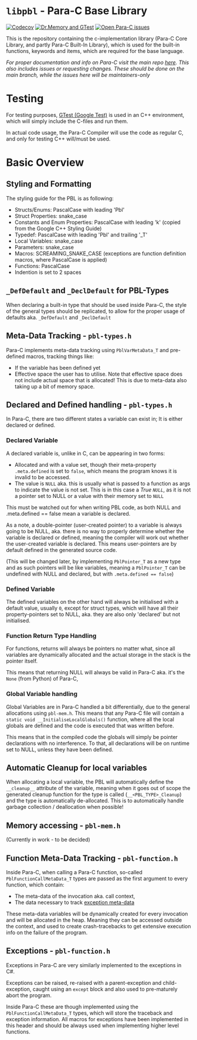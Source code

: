 # `libpbl` - Para-C Base Library  

[![Codecov](https://github.com/Para-C/Para-C-Base-Library/actions/workflows/codecov.yml/badge.svg)](https://github.com/Para-C/Para-C-Base-Library/actions/workflows/codecov.yml)
[![Dr.Memory and GTest](https://github.com/Para-C/Para-C-Base-Library/actions/workflows/drmemory.yml/badge.svg)](https://github.com/Para-C/Para-C-Base-Library/actions/workflows/drmemory.yml)
[![Open Para-C issues](https://img.shields.io/github/issues/Para-C/Para-C)](https://github.com/Para-C/Para-C/issues)

This is the repository containing the c-implementation library (Para-C Core Library, and partly Para-C Built-In Library),
which is used for the built-in functions, keywords and items, which are required for the base language.

*For proper documentation and info on Para-C visit the main repo [here](https://github.com/Para-C/Para-C).
This also includes issues or requesting changes. These should be done on the main branch, while the issues
here will be maintainers-only*

# Testing

For testing purposes, [GTest (Google Test)](https://github.com/google/googletest/releases/tag/release-1.11.0)
is used in an C++ environment, which will simply include the C-files and run them.

In actual code usage, the Para-C Compiler will use the code as regular C, and only for testing C++ will/must be used.

# Basic Overview

## Styling and Formatting

The styling guide for the PBL is as following:
 - Structs/Enums: PascalCase with leading 'Pbl'
 - Struct Properties: snake_case
 - Constants and Enum Properties: PascalCase with leading 'k' (copied from the Google C++ Styling Guide)
 - Typedef: PascalCase with leading 'Pbl' and trailing '_T'
 - Local Variables: snake_case
 - Parameters: snake_case
 - Macros: SCREAMING_SNAKE_CASE (exceptions are function definition macros, where PascalCase is applied)
 - Functions: PascalCase
 - Indention is set to 2 spaces

## `_DefDefault` and `_DeclDefault` for PBL-Types

When declaring a built-in type that should be used inside Para-C, the style of the general types should
be replicated, to allow for the proper usage of defaults aka. `_DefDefault` and `_DeclDefault`

## Meta-Data Tracking - `pbl-types.h`

Para-C implements meta-data tracking using `PblVarMetaData_T` and pre-defined macros, tracking things like:
- If the variable has been defined yet
- Effective space the user has to utilise. Note that effective space does not include actual space that is allocated! 
This is due to meta-data also taking up a bit of memory space.

## Declared and Defined handling - `pbl-types.h`

In Para-C, there are two different states a variable can exist in; It is either declared or defined.

### Declared Variable

A declared variable is, unlike in C, can be appearing in two forms:
- Allocated and with a value set, though their meta-property `.meta.defined` is set to `false`, which means the program
  knows it is invalid to be accessed. 
- The value is `NULL` aka. this is usually what is passed to a function as args to indicate the value is not set. This
  is in this case a *True `NULL`*, as it is not a pointer set to NULL or a value with their memory set to `NULL`

This must be watched out for when writing PBL code, as both NULL and .meta.defined == false mean a variable is declared.

As a note, a double-pointer (user-created pointer) to a variable is always going to be NULL, aka. there is no 
way to properly determine whether the variable is declared or defined, meaning the compiler will work out whether the
user-created variable is declared. This means user-pointers are by default defined in the generated source code.

(This will be changed later, by implementing `PblPointer_T` as a new type and as such pointers will be like variables, 
meaning a `PblPointer_T` can be undefined with NULL and declared, but with `.meta.defined == false`)
 
### Defined Variable

The defined variables on the other hand will always be initialised with a default value, usually `0`, except for struct
types, which will have all their property-pointers set to NULL, aka. they are also only 'declared' but not initialised.

### Function Return Type Handling

For functions, returns will always be pointers no matter what, since all variables are dynamically allocated and the
actual storage in the stack is the pointer itself. 

This means that returning NULL will always be valid in Para-C aka. it's the `None` (from Python) of Para-C, 

### Global Variable handling

Global Variables are in Para-C handled a bit differentially, due to the general allocations using `pbl-mem.h`. This means
that any Para-C file will contain a `static void __InitialiseLocalGlobals()` function, where all the local globals are
defined and the code is executed that was written before.

This means that in the compiled code the globals will simply be pointer declarations with no interference. To that,
all declarations will be on runtime set to NULL, unless they have been defined.

## Automatic Cleanup for local variables

When allocating a local variable, the PBL will automatically define the `__cleanup__` attribute of the variable, meaning
when it goes out of scope the generated cleanup function for the type is called (`__<PBL_TYPE>_Cleanup`) and the type
is automatically de-allocated. This is to automatically handle garbage collection / deallocation when possible!

## Memory accessing - `pbl-mem.h`

(Currently in work - to be decided)

## Function Meta-Data Tracking - `pbl-function.h`

Inside Para-C, when calling a Para-C function, so-called `PblFunctionCallMetaData_T` types are passed
as the first argument to every function, which contain:

- The meta-data of the invocation aka. call context, 
- The data necessary to track [exception meta-data](#exceptions---pbl-functionh)

These meta-data variables will be dynamically created for every invocation and will be allocated in the heap.
Meaning they can be accessed outside the context, and used to create crash-tracebacks to 
get extensive execution info on the failure of the program.

## Exceptions - `pbl-function.h`

Exceptions in Para-C are very similarly implemented to the exceptions in C#. 

Exceptions can be raised, re-raised with a parent-exception and child-exception, caught using an `except` block
and also used to pre-maturely abort the program. 

Inside Para-C these are though implemented using the `PblFunctionCallMetaData_T` types, which will
store the traceback and exception information. All macros for exceptions have been implemented in this header
and should be always used when implementing higher level functions.
